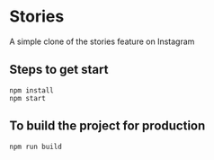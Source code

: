 # Stories

A simple clone of the stories feature on Instagram

## Steps to get start

```
npm install
npm start
```

## To build the project for production

```
npm run build
```

<!-- This project is a part of an assignment for WMall -->
